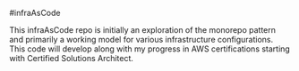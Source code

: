 #infraAsCode


This infraAsCode repo is initially an exploration of the monorepo pattern and primarily a working model for various infrastructure configurations. <br> 
This code will develop along with my progress in AWS certifications starting with Certified Solutions Architect. <br>
